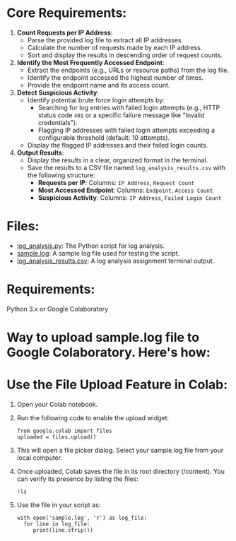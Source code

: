 # **Core Requirements:**
1. **Count Requests per IP Address**:
    - Parse the provided log file to extract all IP addresses.
    - Calculate the number of requests made by each IP address.
    - Sort and display the results in descending order of request counts.
2. **Identify the Most Frequently Accessed Endpoint**:
    - Extract the endpoints (e.g., URLs or resource paths) from the log file.
    - Identify the endpoint accessed the highest number of times.
    - Provide the endpoint name and its access count.
3. **Detect Suspicious Activity**:
    - Identify potential brute force login attempts by:
        - Searching for log entries with failed login attempts (e.g., HTTP status code `401` or a specific failure message like "Invalid credentials").
        - Flagging IP addresses with failed login attempts exceeding a configurable threshold (default: 10 attempts).
    - Display the flagged IP addresses and their failed login counts.
4. **Output Results**:
    - Display the results in a clear, organized format in the terminal.
    - Save the results to a CSV file named `log_analysis_results.csv` with the following structure:
        - **Requests per IP**: Columns: `IP Address`, `Request Count`
        - **Most Accessed Endpoint**: Columns: `Endpoint`, `Access Count`
        - **Suspicious Activity**: Columns: `IP Address`, `Failed Login Count`

# **Files:**

- [log_analysis.py](log_analysis.py): The Python script for log analysis.
- [sample.log](sample.log): A sample log file used for testing the script.
- [log_analysis_results.csv](log_analysis_results.csv): A log analysis assignment terminal output.

# **Requirements:**

Python 3.x or Google Colaboratory

# **Way to upload sample.log file to Google Colaboratory. Here's how:**

# **Use the File Upload Feature in Colab:**

1. Open your Colab notebook.
2. Run the following code to enable the upload widget:
 
       from google.colab import files
       uploaded = files.upload()

4. This will open a file picker dialog. Select your sample.log file from your local computer.

5. Once uploaded, Colab saves the file in its root directory (/content). You can verify its presence by listing the files:

       !ls

6. Use the file in your script as:
 
       with open('sample.log', 'r') as log_file:
         for line in log_file:
            print(line.strip())





  


  
